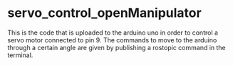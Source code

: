 # servo_control_openManipulator
This is the code that is uploaded to the arduino uno in order to control a servo motor connected to pin 9.  The commands to move to the arduino through a certain angle are given by publishing a rostopic command in the terminal. 

